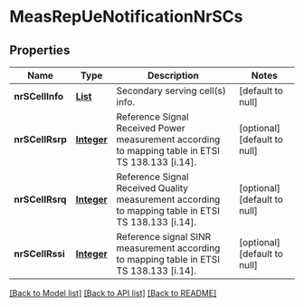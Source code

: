 # MeasRepUeNotificationNrSCs
## Properties

Name | Type | Description | Notes
------------ | ------------- | ------------- | -------------
**nrSCellInfo** | [**List**](MeasRepUeNotification_nrSCs_nrSCellInfo.md) | Secondary serving cell(s) info. | [default to null]
**nrSCellRsrp** | [**Integer**](integer.md) | Reference Signal Received Power measurement according to mapping table in ETSI TS 138.133 [i.14]. | [optional] [default to null]
**nrSCellRsrq** | [**Integer**](integer.md) | Reference Signal Received Quality measurement according to mapping table in ETSI TS 138.133 [i.14]. | [optional] [default to null]
**nrSCellRssi** | [**Integer**](integer.md) | Reference signal SINR measurement according to mapping table in ETSI TS 138.133 [i.14]. | [optional] [default to null]

[[Back to Model list]](../README.md#documentation-for-models) [[Back to API list]](../README.md#documentation-for-api-endpoints) [[Back to README]](../README.md)

